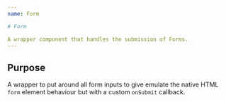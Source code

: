 ```yaml
---
name: Form

# Form

A wrapper component that handles the submission of Forms.
---
```


## Purpose

A wrapper to put around all form inputs to give emulate the native HTML `form`
element behaviour but with a custom `onSubmit` callback.
